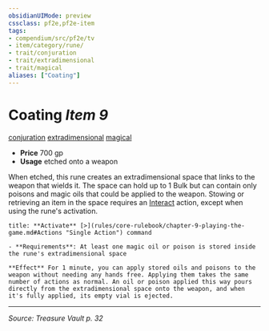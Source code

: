 ```yaml
---
obsidianUIMode: preview
cssclass: pf2e,pf2e-item
tags:
- compendium/src/pf2e/tv
- item/category/rune/
- trait/conjuration
- trait/extradimensional
- trait/magical
aliases: ["Coating"]
---
```

# Coating *Item 9*  
[conjuration](conjuration.md "Conjuration School Trait")  [extradimensional](extradimensional.md "Extradimensional Effect Trait")  [magical](magical.md "Magical Item Trait")  

- **Price** 700 gp
- **Usage** etched onto a weapon

When etched, this rune creates an extradimensional space that links to the weapon that wields it. The space can hold up to 1 Bulk but can contain only poisons and magic oils that could be applied to the weapon. Stowing or retrieving an item in the space requires an [Interact](interact.md) action, except when using the rune's activation.

```ad-embed-ability
title: **Activate** [>](rules/core-rulebook/chapter-9-playing-the-game.md#Actions "Single Action") command

- **Requirements**: At least one magic oil or poison is stored inside the rune's extradimensional space

**Effect** For 1 minute, you can apply stored oils and poisons to the weapon without needing any hands free. Applying them takes the same number of actions as normal. An oil or poison applied this way pours directly from the extradimensional space onto the weapon, and when it's fully applied, its empty vial is ejected.
```


---
*Source: Treasure Vault p. 32*